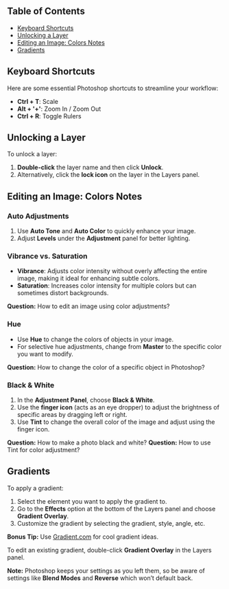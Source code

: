 ## Table of Contents

- [Keyboard Shortcuts](#keyboard-shortcuts)
- [Unlocking a Layer](#unlocking-a-layer)
- [Editing an Image: Colors Notes](#editing-an-image-colors-notes)
- [Gradients](#gradients)

## Keyboard Shortcuts

Here are some essential Photoshop shortcuts to streamline your workflow:

- **Ctrl + T**: Scale
- **Alt + '+'**: Zoom In / Zoom Out
- **Ctrl + R**: Toggle Rulers

## Unlocking a Layer

To unlock a layer:
1. **Double-click** the layer name and then click **Unlock**.
2. Alternatively, click the **lock icon** on the layer in the Layers panel.

## Editing an Image: Colors Notes

### Auto Adjustments
1. Use **Auto Tone** and **Auto Color** to quickly enhance your image.
2. Adjust **Levels** under the **Adjustment** panel for better lighting.

### Vibrance vs. Saturation
- **Vibrance**: Adjusts color intensity without overly affecting the entire image, making it ideal for enhancing subtle colors.
- **Saturation**: Increases color intensity for multiple colors but can sometimes distort backgrounds.

**Question:** How to edit an image using color adjustments?

### Hue
- Use **Hue** to change the colors of objects in your image.
- For selective hue adjustments, change from **Master** to the specific color you want to modify.

**Question:** How to change the color of a specific object in Photoshop?

### Black & White
1. In the **Adjustment Panel**, choose **Black & White**.
2. Use the **finger icon** (acts as an eye dropper) to adjust the brightness of specific areas by dragging left or right.
3. Use **Tint** to change the overall color of the image and adjust using the finger icon.

**Question:** How to make a photo black and white?
**Question:** How to use Tint for color adjustment?

## Gradients

To apply a gradient:
1. Select the element you want to apply the gradient to.
2. Go to the **Effects** option at the bottom of the Layers panel and choose **Gradient Overlay**.
3. Customize the gradient by selecting the gradient, style, angle, etc.

**Bonus Tip:** Use [Gradient.com](https://gradient.com) for cool gradient ideas.

To edit an existing gradient, double-click **Gradient Overlay** in the Layers panel.

**Note:** Photoshop keeps your settings as you left them, so be aware of settings like **Blend Modes** and **Reverse** which won’t default back.
